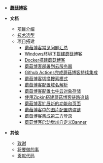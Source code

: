 - [**蘑菇博客**](README.md)

- **文档**

  - [项目介绍](doc/文档/项目介绍.md)
  - [技术选型](doc/文档/技术选型.md)
  - 项目搭建
    - [蘑菇博客常见问题汇总](doc/文档/项目搭建/蘑菇博客常见问题汇总/README.md)
    - [Windows环境下搭建蘑菇博客](doc/文档/项目搭建/Windows环境下搭建蘑菇博客/README.md)
    - [Docker搭建蘑菇博客](doc/文档/项目搭建/Docker搭建蘑菇博客/README.md)
    - [蘑菇博客部署到云服务器](doc/文档/项目搭建/蘑菇博客部署到云服务器/README.md)
    - [Github Actions完成蘑菇博客持续集成](doc/文档/项目搭建/蘑菇博客使用GithubAction完成持续集成/README.md)
    - [蘑菇博客切换搜索模式](doc/文档/项目搭建/蘑菇博客切换搜索模式/README.md)
    - [蘑菇博客配置域名解析](doc/文档/项目搭建/蘑菇博客配置域名解析/README.md)
    - [蘑菇博客配置七牛云对象存储](doc/文档/项目搭建/蘑菇博客配置七牛云存储/README.md)
    - [使用Zipkin搭建蘑菇博客链路追踪](doc/文档/项目搭建/使用Zipkin搭建蘑菇博客链路追踪/README.md)
    - [蘑菇博客扩展新的功能和页面](doc/文档/项目搭建/蘑菇博客如何扩展新的功能和页面/README.md)
    - [蘑菇博客中的图片配置防盗链](doc/文档/项目搭建/如何给七牛云中的文件配置防盗链/README.md)    
    - [蘑菇博客集成第三方登录](doc/文档/项目搭建/使用JustAuth集成QQ登录/README.md)
    - [蘑菇博客启动增加自定义Banner](doc/文档/项目搭建/蘑菇博客启动增加自定义Banner/README.md)

- **其他**

  - [致谢](doc/文档/致谢.md)
  - [将要做的事](doc/文档/将要做的事.md)
  - [贡献代码](doc/文档/贡献代码.md)
  
  

